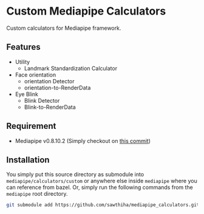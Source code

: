 # Custom Mediapipe Calculators
Custom calculators for Mediapipe framework.

## Features
- Utility
    - Landmark Standardization Calculator
- Face orientation
    - orientation Detector
    - orientation-to-RenderData
- Eye Blink
    - Blink Detector
    - Blink-to-RenderData

## Requirement
- Mediapipe v0.8.10.2 (Simply checkout on [this commit](https://github.com/google/mediapipe/commit/63e679d9))

## Installation
You simply put this source directory as submodule into `mediapipe/calculators/custom` or anywhere else inside `mediapipe` where you can reference from bazel. Or, simply run the following commands from the `mediapipe` root directory.

```bash
git submodule add https://github.com/sawthiha/mediapipe_calculators.git mediapipe/calculators/custom
```